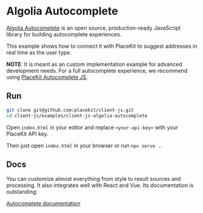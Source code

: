 # Algolia Autocomplete

[Algolia Autocomplete](https://github.com/algolia/autocomplete) is an open source, production-ready JavaScript library for building autocomplete experiences.

This example shows how to connect it with PlaceKit to suggest addresses in real time as the user type.

**NOTE**: It is meant as an custom implementation example for advanced development needs.
For a full autocomplete experience, we recommend using [PlaceKit Autocomplete JS](https://github.com/placekit/autocomplete-js).

## Run

```sh
git clone git@github.com:placekit/client-js.git
cd client-js/examples/client-js-algolia-autocomplete
```

Open `index.html` in your editor and replace `<your-api-key>` with your PlaceKit API key.

Then just open `index.html` in your browser or run `npx serve .`.

## Docs

You can customize almost everything from style to result sources and processing. It also integrates well with React and Vue.
Its documentation is outstanding:

[Autocomplete documentation](https://www.algolia.com/doc/ui-libraries/autocomplete/introduction/what-is-autocomplete/)